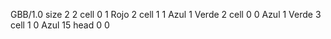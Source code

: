 <gs-board without-header> GBB/1.0
size 2 2
cell 0 1 Rojo 2 
cell 1 1 Azul 1 Verde 2 
cell 0 0 Azul 1 Verde 3 
cell 1 0 Azul 15 
head 0 0 </gs-board>